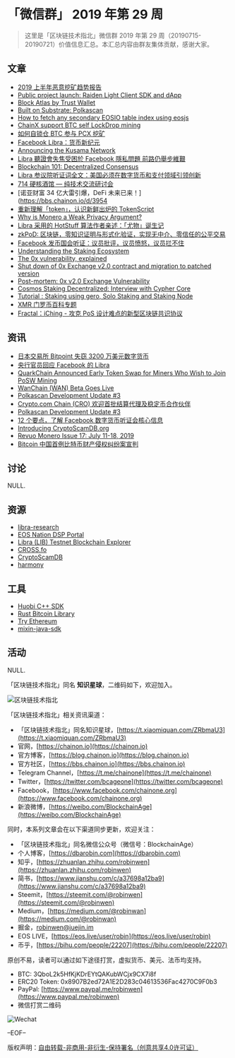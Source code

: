 # 「微信群」 2019 年第 29 周

> 这里是「区块链技术指北」微信群 2019 年第 29 周（20190715-20190721）价值信息汇总。本汇总内容由群友集体贡献，感谢大家。

## 文章

* [2019 上半年恶意挖矿趋势报告](https://bbs.chainon.io/d/3931)
* [Public project launch: Raiden Light Client SDK and dApp](https://bbs.chainon.io/d/3934)
* [Block Atlas by Trust Wallet](https://bbs.chainon.io/d/3938)
* [Built on Substrate: Polkascan](https://bbs.chainon.io/d/3941)
* [How to fetch any secondary EOSIO table index using eosjs](https://bbs.chainon.io/d/3942)
* [ChainX support BTC self LockDrop mining](https://bbs.chainon.io/d/3945)
* [如何自锁仓 BTC 参与 PCX 挖矿](https://bbs.chainon.io/d/3946)
* [Facebook Libra：货币新纪元](https://bbs.chainon.io/d/3947)
* [Announcing the Kusama Network](https://bbs.chainon.io/d/3948)
* [Libra 聽證會失焦受困於 Facebook 隱私問題 前路仍舉步維艱](https://bbs.chainon.io/d/3949)
* [Blockchain 101: Decentralized Consensus](https://bbs.chainon.io/d/3950)
* [Libra 参议院听证词全文：美国必须在数字货币和支付领域引领创新](https://bbs.chainon.io/d/3952)
* [714 硬核酒馆 — 纯技术交流研讨会](https://bbs.chainon.io/d/3953)
* [诺亚财富 34 亿大雷引爆，DeFi 未来已来！](https://bbs.chainon.io/d/3954
* [重新理解「token」，认识新鲜出炉的 TokenScript](https://bbs.chainon.io/d/3957)
* [Why is Monero a Weak Privacy Argument?](https://bbs.chainon.io/d/3958)
* [Libra 采用的 HotStuff 算法作者亲述：「尤物」诞生记](https://bbs.chainon.io/d/3959)
* [zkPoD: 区块链，零知识证明与形式化验证，实现无中介、零信任的公平交易](https://bbs.chainon.io/d/3960)
* [Facebook 发币国会听证：议员批评，议员愤怒，议员拦不住](https://bbs.chainon.io/d/3961)
* [Understanding the Staking Ecosystem](https://bbs.chainon.io/d/3962)
* [The 0x vulnerability, explained](https://bbs.chainon.io/d/3965)
* [Shut down of 0x Exchange v2.0 contract and migration to patched version](https://bbs.chainon.io/d/3966)
* [Post-mortem: 0x v2.0 Exchange Vulnerability](https://bbs.chainon.io/d/3969)
* [Cosmos Staking Decentralized: Interview with Cypher Core](https://bbs.chainon.io/d/3970)
* [Tutorial : Staking using gero, Solo Staking and Staking Node](https://bbs.chainon.io/d/3974)
* [XMR 门罗币百科专题](https://bbs.chainon.io/d/3975)
* [Fractal：iChing - 攻克 PoS 设计难点的新型区块链共识协议](https://bbs.chainon.io/d/3977)

## 资讯

* [日本交易所 Bitpoint 失窃 3200 万美元数字货币](https://bbs.chainon.io/d/3932)
* [央行官员回应 Facebook 的 Libra](https://bbs.chainon.io/d/3933)
* [QuarkChain Announced Early Token Swap for Miners Who Wish to Join PoSW Mining](https://bbs.chainon.io/d/3935)
* [WanChain (WAN) Beta Goes Live](https://bbs.chainon.io/d/3936)
* [Polkascan Development Update #3](https://bbs.chainon.io/d/3937)
* [Crypto.com Chain (CRO) 欢迎首批结算代理及稳定币合作伙伴](https://bbs.chainon.io/d/3943)
* [Polkascan Development Update #3](https://bbs.chainon.io/d/3944)
* [12 个要点，了解 Facebook 数字货币听证会核心信息](https://bbs.chainon.io/d/3951)
* [Introducing CryptoScamDB.org](https://bbs.chainon.io/d/3971)
* [Revuo Monero Issue 17: July 11-18, 2019](https://bbs.chainon.io/d/3973)
* [Bitcoin 中国首例比特币财产侵权纠纷案宣判](https://bbs.chainon.io/d/3976)

## 讨论

NULL.

## 资源

* [libra-research](https://bbs.chainon.io/d/3940)
* [EOS Nation DSP Portal](https://bbs.chainon.io/d/3964)
* [Libra (LIB) Testnet Blockchain Explorer](https://bbs.chainon.io/d/3967)
* [CROSS.fo](https://bbs.chainon.io/d/3968)
* [CryptoScamDB](https://bbs.chainon.io/d/3972)
* [harmony](https://bbs.chainon.io/d/3978)

## 工具

* [Huobi C++ SDK](https://bbs.chainon.io/d/3939)
* [Rust Bitcoin Library](https://bbs.chainon.io/d/3955)
* [Try Ethereum](https://bbs.chainon.io/d/3956)
* [mixin-java-sdk](https://bbs.chainon.io/d/3963)

## 活动

NULL.

「区块链技术指北」同名 **知识星球**，二维码如下，欢迎加入。

![区块链技术指北](https://cdn.dbarobin.com/3YzonTR.png)

「区块链技术指北」相关资讯渠道：

* 「区块链技术指北」同名知识星球，[https://t.xiaomiquan.com/ZRbmaU3](https://t.xiaomiquan.com/ZRbmaU3)
* 官网，[https://chainon.io](https://chainon.io)
* 官方博客，[https://blog.chainon.io](https://blog.chainon.io)
* 官方社区，[https://bbs.chainon.io](https://bbs.chainon.io)
* Telegram Channel，[https://t.me/chainone](https://t.me/chainone)
* Twitter，[https://twitter.com/bcageone](https://twitter.com/bcageone)
* Facebook，[https://www.facebook.com/chainone.org](https://www.facebook.com/chainone.org)
* 新浪微博，[https://weibo.com/BlockchainAge](https://weibo.com/BlockchainAge)

同时，本系列文章会在以下渠道同步更新，欢迎关注：

* 「区块链技术指北」同名微信公众号（微信号：BlockchainAge）
* 个人博客，[https://dbarobin.com](https://dbarobin.com)
* 知乎，[https://zhuanlan.zhihu.com/robinwen](https://zhuanlan.zhihu.com/robinwen)
* 简书，[https://www.jianshu.com/c/a37698a12ba9](https://www.jianshu.com/c/a37698a12ba9)
* Steemit，[https://steemit.com/@robinwen](https://steemit.com/@robinwen)
* Medium，[https://medium.com/@robinwan](https://medium.com/@robinwan)
* 掘金，[robinwen@juejin.im](https://juejin.im/user/5673ccae60b2260ee435f89a/posts)
* EOS LIVE，[https://eos.live/user/robin](https://eos.live/user/robin)
* 币乎，[https://bihu.com/people/22207](https://bihu.com/people/22207)

原创不易，读者可以通过如下途径打赏，虚拟货币、美元、法币均支持。

* BTC: 3QboL2k5HfKjKDrEYtQAKubWCjx9CX7i8f
* ERC20 Token: 0x8907B2ed72A1E2D283c04613536Fac4270C9F0b3
* PayPal: [https://www.paypal.me/robinwen](https://www.paypal.me/robinwen)
* 微信打赏二维码

![Wechat](https://cdn.dbarobin.com/SzoNl5b.jpg)

–EOF–

版权声明：[自由转载-非商用-非衍生-保持署名（创意共享4.0许可证）](http://creativecommons.org/licenses/by-nc-nd/4.0/deed.zh)